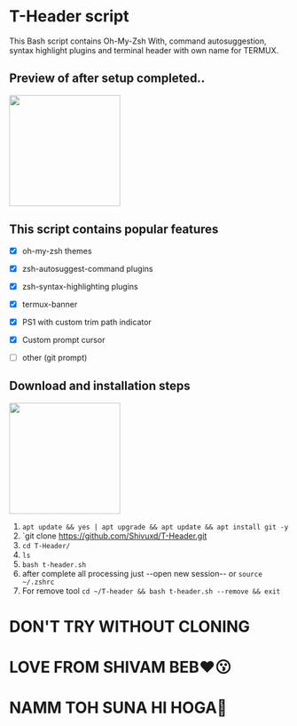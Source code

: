# T-Header script
This Bash script contains Oh-My-Zsh With, command autosuggestion, syntax highlight plugins and terminal header with own name for TERMUX. 
## Preview of after setup completed..
<img src="https://www.google.com/search?q=Hacker+gif+photo&oq=Hacker+gif+photo&aqs=chrome..69i57j0i22i30l5.13189j0j1&client=ms-android-xiaomi&sourceid=chrome-mobile&ie=UTF-8#imgrc=SIDBtbgIsTyBAM&lnspr=W10=" width="200" hight="220">

## This script contains popular features

- [x] oh-my-zsh themes
- [x] zsh-autosuggest-command plugins
- [x] zsh-syntax-highlighting plugins
- [x] termux-banner
- [x] PS1 with custom trim path indicator
- [x] Custom prompt cursor
- [ ] other (git prompt)



## Download and installation steps
<img src="https://user-images.githubusercontent.com/28594846/42721978-6b90278c-8761-11e8-97f2-eca4f86e837f.jpeg" width="200" hight="220">


1. `apt update && yes | apt upgrade && apt update && apt install git -y`
2. `git clone https://github.com/Shivuxd/T-Header.git
3. `cd T-Header/`
4. `ls`
5. `bash t-header.sh`
6. after complete all processing just --open new session-- or `source ~/.zshrc`
7. For remove tool `cd ~/T-header && bash t-header.sh --remove && exit`
# DON'T TRY WITHOUT CLONING 
# LOVE FROM SHIVAM BEB❤️😗
# NAMM TOH SUNA HI HOGA🐧





